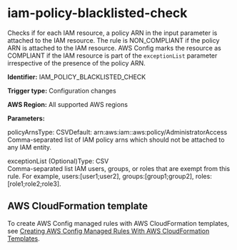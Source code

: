 # iam\-policy\-blacklisted\-check<a name="iam-policy-blacklisted-check"></a>

Checks if for each IAM resource, a policy ARN in the input parameter is attached to the IAM resource\. The rule is NON\_COMPLIANT if the policy ARN is attached to the IAM resource\. AWS Config marks the resource as COMPLIANT if the IAM resource is part of the `exceptionList` parameter irrespective of the presence of the policy ARN\.

**Identifier:** IAM\_POLICY\_BLACKLISTED\_CHECK

**Trigger type:** Configuration changes

**AWS Region:** All supported AWS regions

**Parameters:**

policyArnsType: CSVDefault: arn:aws:iam::aws:policy/AdministratorAccess  
Comma\-separated list of IAM policy arns which should not be attached to any IAM entity\.

exceptionList \(Optional\)Type: CSV  
Comma\-separated list IAM users, groups, or roles that are exempt from this rule\. For example, users:\[user1;user2\], groups:\[group1;group2\], roles:\[role1;role2;role3\]\.

## AWS CloudFormation template<a name="w76aac11c31c17b7d297c15"></a>

To create AWS Config managed rules with AWS CloudFormation templates, see [Creating AWS Config Managed Rules With AWS CloudFormation Templates](aws-config-managed-rules-cloudformation-templates.md)\.